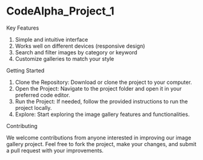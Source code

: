 # CodeAlpha_Project_1

Key Features

1. Simple and intuitive interface
2. Works well on different devices (responsive design)
3. Search and filter images by category or keyword
4. Customize galleries to match your style


Getting Started

1. Clone the Repository: Download or clone the project to your computer.
2. Open the Project: Navigate to the project folder and open it in your preferred code editor.
3. Run the Project: If needed, follow the provided instructions to run the project locally.
4. Explore: Start exploring the image gallery features and functionalities.

   
Contributing

We welcome contributions from anyone interested in improving our image gallery project. Feel free to fork the project, make your changes, and submit a pull request with your improvements.
